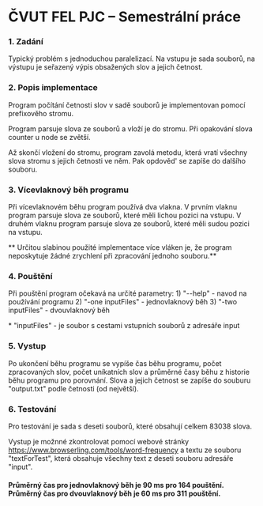 <h1> ČVUT FEL PJC – Semestrální práce </h1>

<h3>1. Zadání</h3>
<p>Typický problém s jednoduchou paralelizací. Na vstupu je sada souborů, na výstupu je seřazený výpis obsažených slov a jejich četnost.</p>

<h3>2. Popis implementace</h3>
<p>
Program počítání četnosti slov v sadě souborů je implementovan pomocí prefixověho stromu.

Program parsuje slova ze souborů a vloží je do stromu. Při opakování slova counter u node se zvětší.

Až skončí vložení do stromu, program zavolá metodu, která vratí všechny slova stromu s jejich četnosti ve něm. Pak opdověd' se zapíše do dalšího souboru.
</p>

<h3>3. Vícevlaknový běh programu</h3>
<p>Při vícevlaknovém běhu program používá dva vlakna.
    V prvním vlaknu program parsuje slova ze souborů, které měli lichou pozici na vstupu.
    V druhém vlaknu program parsuje slova ze souborů, které měli sudou pozici na vstupu.
    
**    Určitou slabinou použité implementace více vláken je, že program neposkytuje žádné zrychlení při zpracování jednoho souboru.**
</p>

<h3>4. Pouštění</h3>
<p> 
Při pouštění program očekavá na určité parametry:
1) "--help" - navod na používání programu
2) "-one inputFiles" - jednovlaknový běh
3) "-two inputFiles" - dvouvlaknový běh

 \* "inputFiles" - je soubor s cestami vstupních souborů z adresáře input
</p>

<h3>5. Vystup</h3>
<p>Po ukončení běhu programu se vypíše čas běhu programu, počet zpracovaných slov, počet uníkatních slov a průměrné časy běhu z historie 
běhu programu pro porovnání. Slova a jejich četnost se zapíše do souburu "output.txt" podle četnosti (od největší). </p>

<h3>6. Testování</h3>
<p>Pro testování je sada s deseti souborů, které obsahují celkem 83038 slova. 

Vystup je možnné zkontrolovat pomocí webové stránky https://www.browserling.com/tools/word-frequency a textu ze souboru "textForTest", která
obsahuje všechny text z deseti souboru adresáře "input".
</p>

<h4>
Průměrný čas pro jednovlaknový běh je 90 ms pro 164 pouštění.
Průměrný čas pro dvouvlaknový běh je 60 ms pro 311 pouštění.
</h4>


